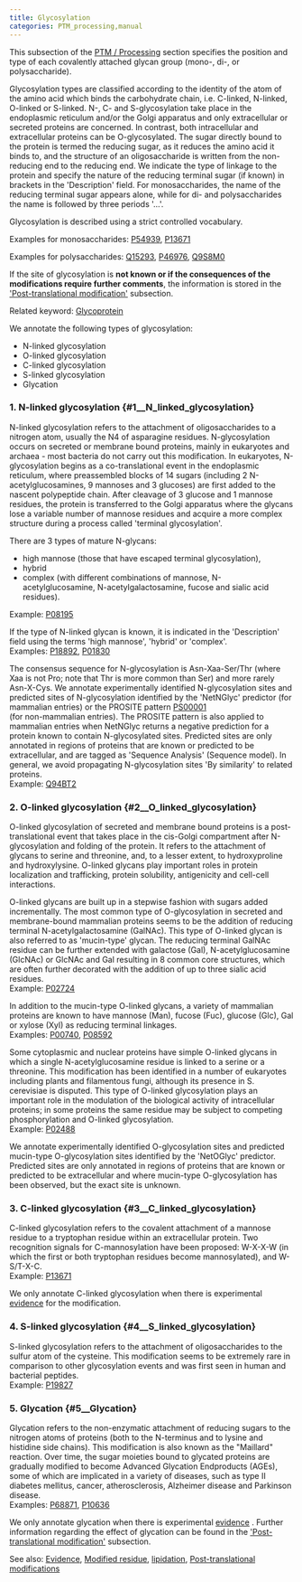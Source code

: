```yaml
---
title: Glycosylation
categories: PTM_processing,manual
---
```


This subsection of the [PTM / Processing](http://www.uniprot.org/help/ptm%5Fprocessing%5Fsection) section specifies the position and type of each covalently attached glycan group (mono-, di-, or polysaccharide).

Glycosylation types are classified according to the identity of the atom of the amino acid which binds the carbohydrate chain, i.e. C-linked, N-linked, O-linked or S-linked. N-, C- and S-glycosylation take place in the endoplasmic reticulum and/or the Golgi apparatus and only extracellular or secreted proteins are concerned. In contrast, both intracellular and extracellular proteins can be O-glycosylated. The sugar directly bound to the protein is termed the reducing sugar, as it reduces the amino acid it binds to, and the structure of an oligosaccharide is written from the non-reducing end to the reducing end. We indicate the type of linkage to the protein and specify the nature of the reducing terminal sugar (if known) in brackets in the 'Description' field. For monosaccharides, the name of the reducing terminal sugar appears alone, while for di- and polysaccharides the name is followed by three periods '...'.

Glycosylation is described using a strict controlled vocabulary.

Examples for monosaccharides: [P54939](https://www.uniprot.org/uniprotkb/P54939#ptm%5Fprocessing), [P13671](https://www.uniprot.org/uniprotkb/P13671#ptm%5Fprocessing)

Examples for polysaccharides: [Q15293](https://www.uniprot.org/uniprotkb/Q15293#ptm%5Fprocessing), [P46976](https://www.uniprot.org/uniprotkb/P46976#ptm%5Fprocessing), [Q9S8M0](https://www.uniprot.org/uniprotkb/Q9S8M0#ptm%5Fprocessing)

If the site of glycosylation is **not known or if the consequences of the modifications require further comments**, the information is stored in the ['Post-translational modification'](https://www.uniprot.org/help/post-translational%5Fmodification) subsection.

Related keyword: [Glycoprotein](http://www.uniprot.org/keywords/325)

We annotate the following types of glycosylation:

-   N-linked glycosylation
-   O-linked glycosylation
-   C-linked glycosylation
-   S-linked glycosylation
-   Glycation

### 1. N-linked glycosylation {\#1\_\_N\_linked\_glycosylation}

N-linked glycosylation refers to the attachment of oligosaccharides to a nitrogen atom, usually the N4 of asparagine residues. N-glycosylation occurs on secreted or membrane bound proteins, mainly in eukaryotes and archaea - most bacteria do not carry out this modification. In eukaryotes, N-glycosylation begins as a co-translational event in the endoplasmic reticulum, where preassembled blocks of 14 sugars (including 2 N-acetylglucosamines, 9 mannoses and 3 glucoses) are first added to the nascent polypeptide chain. After cleavage of 3 glucose and 1 mannose residues, the protein is transferred to the Golgi apparatus where the glycans lose a variable number of mannose residues and acquire a more complex structure during a process called 'terminal glycosylation'.

There are 3 types of mature N-glycans:

-   high mannose (those that have escaped terminal glycosylation),
-   hybrid
-   complex (with different combinations of mannose, N-acetylglucosamine, N-acetylgalactosamine, fucose and sialic acid residues).

Example: [P08195](https://www.uniprot.org/uniprotkb/P08195#ptm%5Fprocessing)

If the type of N-linked glycan is known, it is indicated in the 'Description' field using the terms 'high mannose', 'hybrid' or 'complex'.  
Examples: [P18892](https://www.uniprot.org/uniprotkb/P18892#ptm%5Fprocessing), [P01830](https://www.uniprot.org/uniprotkb/P01830#ptm%5Fprocessing)

The consensus sequence for N-glycosylation is Asn-Xaa-Ser/Thr (where Xaa is not Pro; note that Thr is more common than Ser) and more rarely Asn-X-Cys. We annotate experimentally identified N-glycosylation sites and predicted sites of N-glycosylation identified by the 'NetNGlyc' predictor (for mammalian entries) or the PROSITE pattern [PS00001](http://prosite.expasy.org/PDOC00001)  
(for non-mammalian entries). The PROSITE pattern is also applied to mammalian entries when NetNGlyc returns a negative prediction for a protein known to contain N-glycosylated sites. Predicted sites are only annotated in regions of proteins that are known or predicted to be extracellular, and are tagged as 'Sequence Analysis' (Sequence model). In general, we avoid propagating N-glycosylation sites 'By similarity' to related proteins.  
Example: [Q94BT2](https://www.uniprot.org/uniprotkb/Q94BT2#ptm_processing)

### 2. O-linked glycosylation {\#2\_\_O\_linked\_glycosylation}

O-linked glycosylation of secreted and membrane bound proteins is a post-translational event that takes place in the cis-Golgi compartment after N-glycosylation and folding of the protein. It refers to the attachment of glycans to serine and threonine, and, to a lesser extent, to hydroxyproline and hydroxylysine. O-linked glycans play important roles in protein localization and trafficking, protein solubility, antigenicity and cell-cell interactions.

O-linked glycans are built up in a stepwise fashion with sugars added incrementally. The most common type of O-glycosylation in secreted and membrane-bound mammalian proteins seems to be the addition of reducing terminal N-acetylgalactosamine (GalNAc). This type of O-linked glycan is also referred to as 'mucin-type' glycan. The reducing terminal GalNAc residue can be further extended with galactose (Gal), N-acetylglucosamine (GlcNAc) or GlcNAc and Gal resulting in 8 common core structures, which are often further decorated with the addition of up to three sialic acid residues.  
Example: [P02724](https://www.uniprot.org/uniprotkb/P02724#ptm_processing)

In addition to the mucin-type O-linked glycans, a variety of mammalian proteins are known to have mannose (Man), fucose (Fuc), glucose (Glc), Gal or xylose (Xyl) as reducing terminal linkages.  
Examples: [P00740](https://www.uniprot.org/uniprotkb/P00740#ptm_processing), [P08592](https://www.uniprot.org/uniprotkb/P08592#ptm_processing)

Some cytoplasmic and nuclear proteins have simple O-linked glycans in which a single N-acetylglucosamine residue is linked to a serine or a threonine. This modification has been identified in a number of eukaryotes including plants and filamentous fungi, although its presence in S. cerevisiae is disputed. This type of O-linked glycosylation plays an important role in the modulation of the biological activity of intracellular proteins; in some proteins the same residue may be subject to competing phosphorylation and O-linked glycosylation.  
Example: [P02488](https://www.uniprot.org/uniprotkb/P02488#ptm_processing)

We annotate experimentally identified O-glycosylation sites and predicted mucin-type O-glycosylation sites identified by the 'NetOGlyc' predictor. Predicted sites are only annotated in regions of proteins that are known or predicted to be extracellular and where mucin-type O-glycosylation has been observed, but the exact site is unknown.

### 3. C-linked glycosylation {\#3\_\_C\_linked\_glycosylation}

C-linked glycosylation refers to the covalent attachment of a mannose residue to a tryptophan residue within an extracellular protein. Two recognition signals for C-mannosylation have been proposed: W-X-X-W (in which the first or both tryptophan residues become mannosylated), and W-S/T-X-C.  
Example: [P13671](https://www.uniprot.org/uniprotkb/P13671#ptm_processing)

We only annotate C-linked glycosylation when there is experimental [evidence](http://www.uniprot.org/help/evidences) for the modification.

### 4. S-linked glycosylation {\#4\_\_S\_linked\_glycosylation}

S-linked glycosylation refers to the attachment of oligosaccharides to the sulfur atom of the cysteine. This modification seems to be extremely rare in comparison to other glycosylation events and was first seen in human and bacterial peptides.  
Example: [P19827](https://www.uniprot.org/uniprotkb/P19827#ptm%5Fprocessing)

### 5. Glycation {\#5\_\_Glycation}

Glycation refers to the non-enzymatic attachment of reducing sugars to the nitrogen atoms of proteins (both to the N-terminus and to lysine and histidine side chains). This modification is also known as the "Maillard" reaction. Over time, the sugar moieties bound to glycated proteins are gradually modified to become Advanced Glycation Endproducts (AGEs), some of which are implicated in a variety of diseases, such as type II diabetes mellitus, cancer, atherosclerosis, Alzheimer disease and Parkinson disease.  
Examples: [P68871](https://www.uniprot.org/uniprotkb/P68871#ptm_processing), [P10636](https://www.uniprot.org/uniprotkb/P10636#ptm_processing)

We only annotate glycation when there is experimental [evidence](http://www.uniprot.org/help/evidences) . Further information regarding the effect of glycation can be found in the ['Post-translational modification'](https://www.uniprot.org/help/post-translational_modification) subsection.

See also: [Evidence](https://www.uniprot.org/help/evidences), [Modified residue](https://www.uniprot.org/help/mod_res), [lipidation](https://www.uniprot.org/help/lipid), [Post-translational modifications](http://www.uniprot.org/help/post-translational%5Fmodification)
